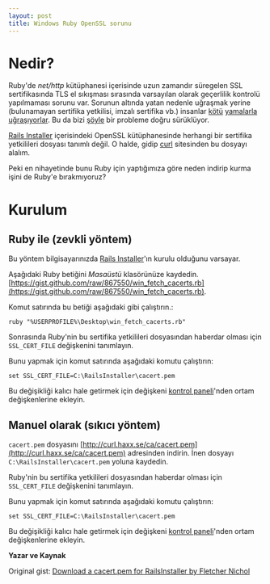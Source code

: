 ```yaml
---
layout: post
title: Windows Ruby OpenSSL sorunu
---
```

# Nedir?

Ruby'de *net/http* kütüphanesi içerisinde uzun zamandır süregelen SSL sertifikasında TLS el sıkışması sırasında varsayılan olarak geçerlilik kontrolü yapılmaması sorunu var. Sorunun altında yatan nedenle uğraşmak yerine (bulunamayan sertifika yetkilisi, imzalı sertifika vb.) insanlar [kötü](http://stackoverflow.com/questions/1555006/how-do-i-tell-rubys-openssl-library-to-ignore-a-self-signed-certificate-error) [yamalarla](http://www.ruby-forum.com/topic/129530) [uğraşıyorlar](http://www.peterkrantz.com/2007/open-uri-cert-verification/). Bu da bizi [şöyle](http://www.rubyinside.com/how-to-cure-nethttps-risky-default-https-behavior-4010.html) bir probleme doğru sürüklüyor.

[Rails Installer](http://railsinstaller.org) içerisindeki OpenSSL kütüphanesinde herhangi bir sertifika yetkilileri dosyası tanımlı değil. O halde, gidip [curl](http://curl.haxx.se/ca/) sitesinden bu dosyayı alalım.

Peki en nihayetinde bunu Ruby için yaptığımıza göre neden indirip kurma işini de Ruby'e bırakmıyoruz?

# Kurulum

## Ruby ile (zevkli yöntem)

Bu yöntem bilgisayarınızda [Rails Installer](http://railsinstaller.org)'ın kurulu olduğunu varsayar.

Aşağıdaki Ruby betiğini *Masaüstü* klasörünüze kaydedin. [https://gist.github.com/raw/867550/win_fetch_cacerts.rb](https://gist.github.com/raw/867550/win_fetch_cacerts.rb).

Komut satırında bu betiği aşağıdaki gibi çalıştırın.:

    ruby "%USERPROFILE%\Desktop\win_fetch_cacerts.rb"

Sonrasında Ruby'nin bu sertifika yetkilileri dosyasından haberdar olması için `SSL_CERT_FILE` değişkenini tanımlayın.

Bunu yapmak için komut satırında aşağıdaki komutu çalıştırın:

    set SSL_CERT_FILE=C:\RailsInstaller\cacert.pem

Bu değişikliği kalıcı hale getirmek için değişkeni [kontrol paneli](http://www.microsoft.com/resources/documentation/windows/xp/all/proddocs/en-us/environment_variables.mspx?mfr=true)'nden ortam değişkenlerine ekleyin.

## Manuel olarak (sıkıcı yöntem)

`cacert.pem` dosyasını [http://curl.haxx.se/ca/cacert.pem](http://curl.haxx.se/ca/cacert.pem) adresinden indirin. İnen dosyayı `C:\RailsInstaller\cacert.pem` yoluna kaydedin.

Ruby'nin bu sertifika yetkilileri dosyasından haberdar olması için `SSL_CERT_FILE` değişkenini tanımlayın.

Bunu yapmak için komut satırında aşağıdaki komutu çalıştırın:

    set SSL_CERT_FILE=C:\RailsInstaller\cacert.pem

Bu değişikliği kalıcı hale getirmek için değişkeni [kontrol paneli](http://www.microsoft.com/resources/documentation/windows/xp/all/proddocs/en-us/environment_variables.mspx?mfr=true)'nden ortam değişkenlerine ekleyin.

**Yazar ve Kaynak**

Original gist: [Download a cacert.pem for RailsInstaller by Fletcher Nichol][gist]

[gist]: https://gist.github.com/fnichol/867550
